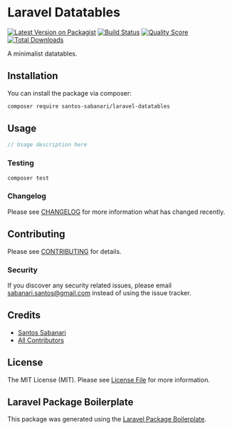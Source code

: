 # Laravel Datatables

[![Latest Version on Packagist](https://img.shields.io/packagist/v/santos-sabanari/laravel-datatables.svg?style=flat-square)](https://packagist.org/packages/santos-sabanari/laravel-datatables)
[![Build Status](https://img.shields.io/travis/santos-sabanari/laravel-datatables/master.svg?style=flat-square)](https://travis-ci.org/santos-sabanari/laravel-datatables)
[![Quality Score](https://img.shields.io/scrutinizer/g/santos-sabanari/laravel-datatables.svg?style=flat-square)](https://scrutinizer-ci.com/g/santos-sabanari/laravel-datatables)
[![Total Downloads](https://img.shields.io/packagist/dt/santos-sabanari/laravel-datatables.svg?style=flat-square)](https://packagist.org/packages/santos-sabanari/laravel-datatables)

A minimalist datatables.

## Installation

You can install the package via composer:

```bash
composer require santos-sabanari/laravel-datatables
```

## Usage

``` php
// Usage description here
```

### Testing

``` bash
composer test
```

### Changelog

Please see [CHANGELOG](CHANGELOG.md) for more information what has changed recently.

## Contributing

Please see [CONTRIBUTING](CONTRIBUTING.md) for details.

### Security

If you discover any security related issues, please email sabanari.santos@gmail.com instead of using the issue tracker.

## Credits

- [Santos Sabanari](https://github.com/santos-sabanari)
- [All Contributors](../../contributors)

## License

The MIT License (MIT). Please see [License File](LICENSE.md) for more information.

## Laravel Package Boilerplate

This package was generated using the [Laravel Package Boilerplate](https://laravelpackageboilerplate.com).
